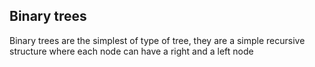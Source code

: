 ## Binary trees

Binary trees are the simplest of type of tree, they are a simple recursive structure where each node can have a right and a left node  
